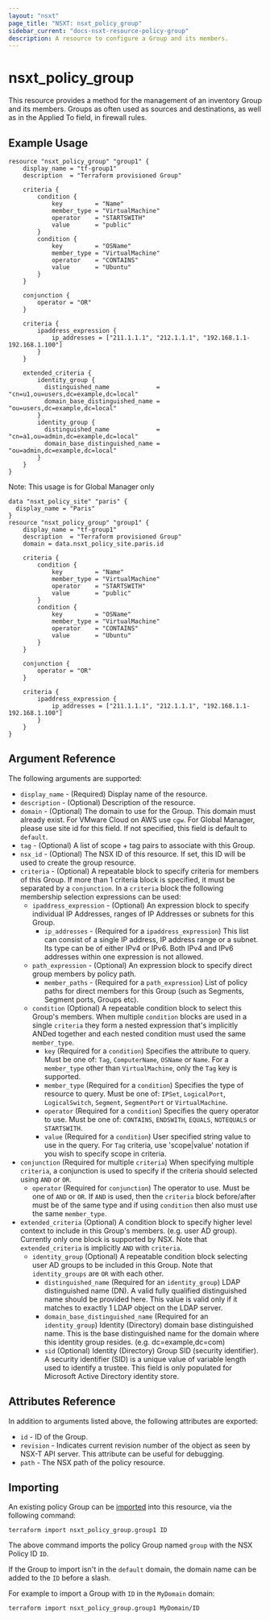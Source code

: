 ```yaml
---
layout: "nsxt"
page_title: "NSXT: nsxt_policy_group"
sidebar_current: "docs-nsxt-resource-policy-group"
description: A resource to configure a Group and its members.
---
```


# nsxt_policy_group

This resource provides a method for the management of an inventory Group and its members. Groups as often used as sources and destinations, as well as in the Applied To field, in firewall rules.

## Example Usage

```hcl
resource "nsxt_policy_group" "group1" {
    display_name = "tf-group1"
    description  = "Terraform provisioned Group"

    criteria {
        condition {
            key         = "Name"
            member_type = "VirtualMachine"
            operator    = "STARTSWITH"
            value       = "public"
        }
        condition {
            key         = "OSName"
            member_type = "VirtualMachine"
            operator    = "CONTAINS"
            value       = "Ubuntu"
        }
    }

    conjunction {
        operator = "OR"
    }

    criteria {
        ipaddress_expression {
            ip_addresses = ["211.1.1.1", "212.1.1.1", "192.168.1.1-192.168.1.100"]
        }
    }

    extended_criteria {
        identity_group {
          distinguished_name             = "cn=u1,ou=users,dc=example,dc=local"
          domain_base_distinguished_name = "ou=users,dc=example,dc=local"
        }
        identity_group {
          distinguished_name             = "cn=a1,ou=admin,dc=example,dc=local"
          domain_base_distinguished_name = "ou=admin,dc=example,dc=local"
        }
    }
}
```

Note: This usage is for Global Manager only
```hcl
data "nsxt_policy_site" "paris" {
  display_name = "Paris"
}
resource "nsxt_policy_group" "group1" {
    display_name = "tf-group1"
    description  = "Terraform provisioned Group"
    domain = data.nsxt_policy_site.paris.id

    criteria {
        condition {
            key         = "Name"
            member_type = "VirtualMachine"
            operator    = "STARTSWITH"
            value       = "public"
        }
        condition {
            key         = "OSName"
            member_type = "VirtualMachine"
            operator    = "CONTAINS"
            value       = "Ubuntu"
        }
    }

    conjunction {
        operator = "OR"
    }

    criteria {
        ipaddress_expression {
            ip_addresses = ["211.1.1.1", "212.1.1.1", "192.168.1.1-192.168.1.100"]
        }
    }
}
```

## Argument Reference

The following arguments are supported:

* `display_name` - (Required) Display name of the resource.
* `description` - (Optional) Description of the resource.
* `domain` - (Optional) The domain to use for the Group. This domain must already exist. For VMware Cloud on AWS use `cgw`. For Global Manager, please use site id for this field. If not specified, this field is default to `default`. 
* `tag` - (Optional) A list of scope + tag pairs to associate with this Group.
* `nsx_id` - (Optional) The NSX ID of this resource. If set, this ID will be used to create the group resource.
* `criteria` - (Optional) A repeatable block to specify criteria for members of this Group. If more than 1 criteria block is specified, it must be separated by a `conjunction`. In a `criteria` block the following membership selection expressions can be used:
  * `ipaddress_expression` - (Optional) An expression block to specify individual IP Addresses, ranges of IP Addresses or subnets for this Group.
    * `ip_addresses` - (Required for a `ipaddress_expression`) This list can consist of a single IP address, IP address range or a subnet. Its type can be of either IPv4 or IPv6. Both IPv4 and IPv6 addresses within one expression is not allowed.
  * `path_expression` - (Optional) An expression block to specify direct group members by policy path.
    * `member_paths` - (Required for a `path_expression`) List of policy paths for direct members for this Group (such as Segments, Segment ports, Groups etc).
  * `condition` (Optional) A repeatable condition block to select this Group's members. When multiple `condition` blocks are used in a single `criteria` they form a nested expression that's implicitly ANDed together and each nested condition must used the same `member_type`.
    * `key` (Required for a `condition`) Specifies the attribute to query. Must be one of: `Tag`, `ComputerName`, `OSName` or `Name`. For a `member_type` other than `VirtualMachine`, only the `Tag` key is supported.
    * `member_type` (Required for a `condition`) Specifies the type of resource to query. Must be one of: `IPSet`, `LogicalPort`, `LogicalSwitch`, `Segment`, `SegmentPort` or `VirtualMachine`.
    * `operator` (Required for a `condition`) Specifies the query operator to use. Must be one of: `CONTAINS`, `ENDSWITH`, `EQUALS`, `NOTEQUALS` or `STARTSWITH`.
    * `value` (Required for a `condition`) User specified string value to use in the query. For `Tag` criteria, use 'scope|value' notation if you wish to specify scope in criteria.
* `conjunction` (Required for multiple `criteria`) When specifying multiple `criteria`, a conjunction is used to specify if the criteria should selected using `AND` or `OR`.
  * `operator` (Required for `conjunction`) The operator to use. Must be one of `AND` or `OR`. If `AND` is used, then the `criteria` block before/after must be of the same type and if using `condition` then also must use the same `member_type`.
* `extended_criteria` (Optional) A condition block to specify higher level context to include in this Group's members. (e.g. user AD group). Currently only one block is supported by NSX. Note that `extended_criteria` is implicitly `AND` with `criteria`.
  * `identity_group` (Optional) A repeatable condition block selecting user AD groups to be included in this Group. Note that `identity_groups` are `OR` with each other.
    * `distinguished_name` (Required for an `identity_group`) LDAP distinguished name (DN). A valid fully qualified distinguished name should be provided here. This value is valid only if it matches to exactly 1 LDAP object on the LDAP server.
    * `domain_base_distinguished_name` (Required for an `identity_group`) Identity (Directory) domain base distinguished name. This is the base distinguished name for the domain where this identity group resides. (e.g. dc=example,dc=com)
    * `sid` (Optional) Identity (Directory) Group SID (security identifier). A security identifier (SID) is a unique value of variable length used to identify a trustee. This field is only populated for Microsoft Active Directory identity store.


## Attributes Reference

In addition to arguments listed above, the following attributes are exported:

* `id` - ID of the Group.
* `revision` - Indicates current revision number of the object as seen by NSX-T API server. This attribute can be useful for debugging.
* `path` - The NSX path of the policy resource.

## Importing

An existing policy Group can be [imported][docs-import] into this resource, via the following command:

[docs-import]: /docs/import/index.html

```
terraform import nsxt_policy_group.group1 ID
```

The above command imports the policy Group named `group` with the NSX Policy ID `ID`.

If the Group to import isn't in the `default` domain, the domain name can be added to the `ID` before a slash.

For example to import a Group with `ID` in the `MyDomain` domain:

```
terraform import nsxt_policy_group.group1 MyDomain/ID
```
